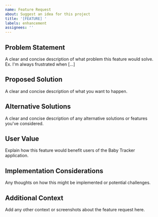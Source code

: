 ```yaml
---
name: Feature Request
about: Suggest an idea for this project
title: '[FEATURE] '
labels: enhancement
assignees: ''
---
```


## Problem Statement
A clear and concise description of what problem this feature would solve. Ex. I'm always frustrated when [...]

## Proposed Solution
A clear and concise description of what you want to happen.

## Alternative Solutions
A clear and concise description of any alternative solutions or features you've considered.

## User Value
Explain how this feature would benefit users of the Baby Tracker application.

## Implementation Considerations
Any thoughts on how this might be implemented or potential challenges.

## Additional Context
Add any other context or screenshots about the feature request here.
